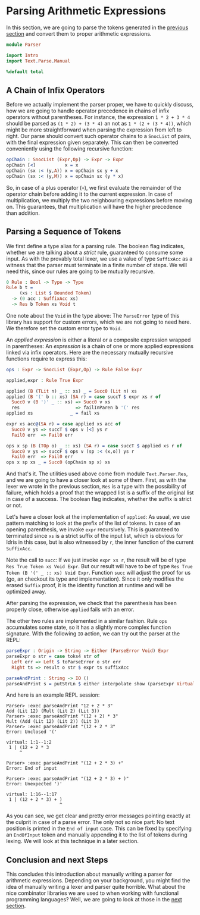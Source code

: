# Parsing Arithmetic Expressions

In this section, we are going to parse the tokens generated
in the [previous section](Intro.md) and convert them to proper
arithmetic expressions.

```idris
module Parser

import Intro
import Text.Parse.Manual

%default total
```

## A Chain of Infix Operators

Before we actually implement the parser proper, we have to quickly
discuss, how we are going to handle operator precedence in chains
of infix operators without parentheses. For instance, the expression
`1 * 2 + 3 * 4` should be parsed as `(1 * 2) + (3 * 4)` an not as
`1 * (2 + (3 * 4))`, which might be more straightforward when parsing
the expression from left to right. Our parse should convert such
operator chains to a `SnocList` of pairs, with the final expression
given separately. This can then be converted conveniently using the
following recursive function:

```idris
opChain : SnocList (Expr,Op) -> Expr -> Expr
opChain [<]           x = x
opChain (sx :< (y,A)) x = opChain sx y + x
opChain (sx :< (y,M)) x = opChain sx (y * x)
```

So, in case of a plus operator (`+`), we first evaluate the
remainder of the operator chain before adding it to the current
expression. In case of multiplication, we multiply the
two neighbouring expressions before moving on. This guarantees,
that multiplication will have the higher precedence than addition.

## Parsing a Sequence of Tokens

We first define a type alias for a parsing rule. The boolean flag
indicates, whether we are talking about a *strict* rule, guaranteed
to consume some input. As with the provably total lexer, we
use a value of type `SuffixAcc` as a witness that the parser must
terminate in a finite number of steps. We will need this, since
our rules are going to be mutually recursive.

```idris
0 Rule : Bool -> Type -> Type
Rule b t =
     (xs : List $ Bounded Token)
  -> (0 acc : SuffixAcc xs)
  -> Res b Token xs Void t
```

One note about the `Void` in the type above: The `ParseError` type
of this library has support for custom errors, which we are not going
to need here. We therefore set the custom error type to `Void`.

An *applied expression* is either a literal or a composite expression
wrapped in parentheses: An *expression* is
a chain of one or more applied expressions linked via infix operators.
Here are the necessary mutually recursive functions require to
express this:

```idris
ops : Expr -> SnocList (Expr,Op) -> Rule False Expr

applied,expr : Rule True Expr

applied (B (TLit n) _ :: xs) _ = Succ0 (Lit n) xs
applied (B '(' b :: xs) (SA r) = case succT $ expr xs r of
  Succ0 v (B ')' _ :: xs) => Succ0 v xs
  res                     => failInParen b '(' res
applied xs              _ = fail xs

expr xs acc@(SA r) = case applied xs acc of
  Succ0 v ys => succT $ ops v [<] ys r
  Fail0 err  => Fail0 err

ops x sp (B (TOp o) _ :: xs) (SA r) = case succT $ applied xs r of
  Succ0 v ys => succF $ ops v (sp :< (x,o)) ys r
  Fail0 err  => Fail0 err
ops x sp xs _ = Succ0 (opChain sp x) xs
```

And that's it. The utilities used above come from module `Text.Parser.Res`,
and we are going to have a closer look at some of them. First, as with the
lexer we wrote in the previous section, `Res` is a type with the possibility
of failure, which holds a proof that the wrapped list is a suffix
of the original list in case of a success. The boolean flag indicates,
whether the suffix is strict or not.

Let's have a closer look at the implementation of `applied`: As usual,
we use pattern matching to look at the prefix of the list of tokens.
In case of an opening parenthesis, we invoke `expr` recursively.
This is guaranteed to terminated since `xs` is a strict suffix of the
input list, which is obvious for Idris in this case, but is also witnessed
by `r`, the inner function of the current `SuffixAcc`.

Note the call to `succ`: If we just invoke `expr xs r`, the result will
be of type `Res True Token xs Void Expr`. But our result will have to
be of type `Res True Token (B '(' _ :: xs) Void Expr`. Function `succ`
will adjust the proof for us (go, an checkout its type and implementation).
Since it only modifies the erased `Suffix` proof, it is the identity
function at runtime and will be optimized away.

After parsing the expression, we check that the parenthesis has been
properly close, otherwise `applied` fails with an error.

The other two rules are implemented in a similar fashion. Rule `ops`
accumulates some state, so it has a slightly more complex function signature.
With the following `IO` action, we can try out the parser at the REPL:

```idris
parseExpr : Origin -> String -> Either (ParseError Void) Expr
parseExpr o str = case toks4 str of
  Left err => Left $ toParseError o str err
  Right ts => result o str $ expr ts suffixAcc

parseAndPrint : String -> IO ()
parseAndPrint s = putStrLn $ either interpolate show (parseExpr Virtual s)
```

And here is an example REPL session:

```repl
Parser> :exec parseAndPrint "12 + 2 * 3"
Add (Lit 12) (Mult (Lit 2) (Lit 3))
Parser> :exec parseAndPrint "(12 + 2) * 3"
Mult (Add (Lit 12) (Lit 2)) (Lit 3)
Parser> :exec parseAndPrint "(12 + 2 * 3"
Error: Unclosed '('

virtual: 1:1--1:2
 1 | (12 + 2 * 3
     ^

Parser> :exec parseAndPrint "(12 + 2 * 3) +"
Error: End of input

Parser> :exec parseAndPrint "(12 + 2 * 3) + )"
Error: Unexpected ')'

virtual: 1:16--1:17
 1 | (12 + 2 * 3) + )
                    ^
```

As you can see, we get clear and pretty error messages pointing
exactly at the culprit in case of a parse error. The only not so nice part:
No text position is printed in the `End of input` case. This can be
fixed by specifying an `EndOfInput` token and manually appending it
to the list of tokens during lexing. We will look at this technique
in a later section.

## Conclusion and next Steps

This concludes this introduction about manually writing a parser
for arithmetic expressions. Depending on your background, you might find
the idea of manually writing a lexer and parser quite horrible. What
about the nice combinator libraries we are used to when working
with functional programming languages? Well, we are going to look
at those in the [next section](Combinators.md).

<!-- vi: filetype=idris2:syntax=markdown
-->
